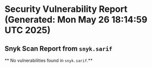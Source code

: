 # Security Vulnerability Report (Generated: Mon May 26 18:14:59 UTC 2025)


## Snyk Scan Report from `snyk.sarif`
** No vulnerabilities found in `snyk.sarif`.**
